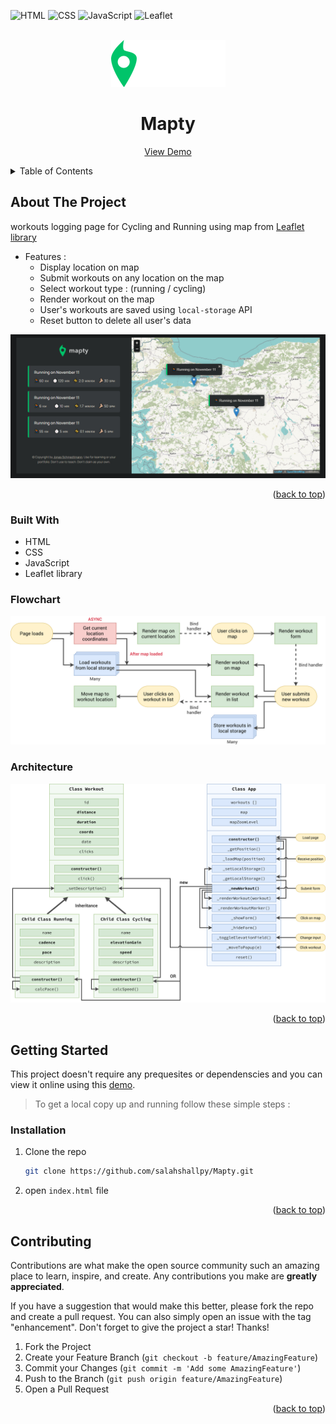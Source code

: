 <div id="top"></div>

![HTML](https://img.shields.io/badge/HTML5-E34F26?style=for-the-badge&logo=html5&logoColor=white)
![CSS](https://img.shields.io/badge/CSS3-1572B6?style=for-the-badge&logo=css3&logoColor=white)
![JavaScript](https://img.shields.io/badge/JavaScript-F7DF1E?style=for-the-badge&logo=javascript&logoColor=black)
![Leaflet](https://img.shields.io/badge/Leaflet-199900?style=for-the-badge&logo=Leaflet&logoColor=white)

<!-- PROJECT LOGO -->
<br />
<div align="center">
    <img src="./ImgsAndCharts/logo.png" alt="Logo" height="75">

<h1>Mapty</h1>

  <p align="center">
    <a href="https://mapty.netlify.app/">View Demo</a>
  </p>
</div>

<!-- TABLE OF CONTENTS -->
<details>
  <summary>Table of Contents</summary>
  <ol>
    <li>
      <a href="#about-the-project">About The Project</a>
      <ul>
        <li><a href="#built-with">Built With</a></li>
        <li><a href="#flowchart">Flowchart</a></li>
        <li><a href="#architecture">Architecture</a></li>
      </ul>
    </li>
    <li>
      <a href="#getting-started">Getting Started</a>
      <ul>
        <li><a href="#installation">Installation</a></li>
      </ul>
    </li>
    <li><a href="#contributing">Contributing</a></li>
    <li><a href="#acknowledgments">Acknowledgments</a></li>
  </ol>
</details>

<!-- ABOUT THE PROJECT -->

## About The Project

workouts logging page for Cycling and Running using map from [Leaflet library](https://leafletjs.com/SlavaUkraini/index.html)

- Features :
  - Display location on map
  - Submit workouts on any location on the map
  - Select workout type : (running / cycling)
  - Render workout on the map
  - User's workouts are saved using `local-storage` API
  - Reset button to delete all user's data

![mapty preview](./ImgsAndCharts/overview.png)

<p align="right">(<a href="#top">back to top</a>)</p>

### Built With

- HTML
- CSS
- JavaScript
- Leaflet library

### Flowchart

<img src='./ImgsAndCharts/Mapty-flowchart.png' alt='flowchart' >

### Architecture

<img src='./ImgsAndCharts/Mapty-architecture-final.png' alt='architecture' >

<p align="right">(<a href="#top">back to top</a>)</p>

<!-- GETTING STARTED -->

## Getting Started

This project doesn't require any prequesites or dependenscies and you can view it online using this [demo](https://mapty.netlify.app/).

> To get a local copy up and running follow these simple steps :

### Installation

1. Clone the repo
   ```sh
   git clone https://github.com/salahshallpy/Mapty.git
   ```
2. open `index.html` file

<p align="right">(<a href="#top">back to top</a>)</p>

<!-- CONTRIBUTING -->

## Contributing

Contributions are what make the open source community such an amazing place to learn, inspire, and create. Any contributions you make are **greatly appreciated**.

If you have a suggestion that would make this better, please fork the repo and create a pull request. You can also simply open an issue with the tag "enhancement".
Don't forget to give the project a star! Thanks!

1. Fork the Project
2. Create your Feature Branch (`git checkout -b feature/AmazingFeature`)
3. Commit your Changes (`git commit -m 'Add some AmazingFeature'`)
4. Push to the Branch (`git push origin feature/AmazingFeature`)
5. Open a Pull Request

<p align="right">(<a href="#top">back to top</a>)</p>
